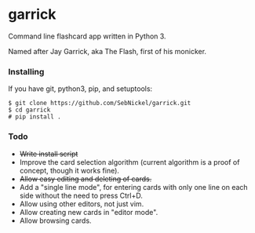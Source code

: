# garrick
Command line flashcard app written in Python 3.

Named after Jay Garrick, aka The Flash, first of his monicker.

### Installing
If you have git, python3, pip, and setuptools:
```
$ git clone https://github.com/SebNickel/garrick.git
$ cd garrick
# pip install .
```

### Todo
* ~~Write install script~~
* Improve the card selection algorithm (current algorithm is a proof of concept, though it works fine).
* ~~Allow easy editing and deleting of cards.~~
* Add a "single line mode", for entering cards with only one line on each side without the need to press Ctrl+D.
* Allow using other editors, not just vim.
* Allow creating new cards in "editor mode".
* Allow browsing cards.
